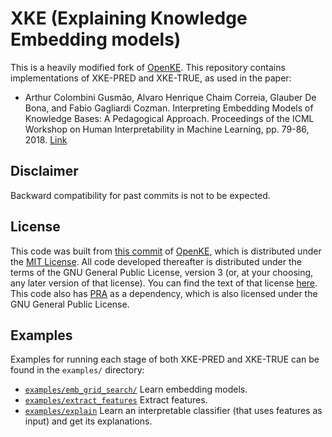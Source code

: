 # XKE (Explaining Knowledge Embedding models)

This is a heavily modified fork of [OpenKE](https://github.com/thunlp/OpenKE). This repository contains implementations of XKE-PRED and XKE-TRUE, as used in the paper:

- Arthur Colombini Gusmão, Alvaro Henrique Chaim Correia, Glauber De Bona, and Fabio Gagliardi Cozman. Interpreting Embedding Models of Knowledge Bases: A Pedagogical Approach. Proceedings of the ICML Workshop on Human Interpretability in Machine Learning, pp. 79-86, 2018. [Link](https://arxiv.org/abs/1806.09504)

## Disclaimer

Backward compatibility for past commits is not to be expected.

## License

This code was built from [this commit](https://github.com/arthurcgusmao/XKE/commit/99032f5fffa1644cd73e51e99a7347160b83d028) of [OpenKE](https://github.com/thunlp/OpenKE), which is distributed under the [MIT License](https://github.com/thunlp/OpenKE/blob/master/LICENSE). All code developed thereafter is distributed under the terms of the GNU General Public License, version 3 (or, at your choosing, any later version of that license). You can find the text of that license [here](https://github.com/arthurcgusmao/XKE/blob/xke-master/LICENSE). This code also has [PRA](https://github.com/arthurcgusmao/pra/tree/extract_features) as a dependency, which is also licensed under the GNU General Public License.

## Examples

Examples for running each stage of both XKE-PRED and XKE-TRUE can be found in the `examples/` directory:

- [`examples/emb_grid_search/`](https://github.com/arthurcgusmao/XKE/tree/xke-master/examples/emb_grid_search) Learn embedding models.
- [`examples/extract_features`](https://github.com/arthurcgusmao/XKE/tree/xke-master/examples/extract_features) Extract features.
- [`examples/explain`](https://github.com/arthurcgusmao/XKE/tree/xke-master/examples/explain) Learn an interpretable classifier (that uses features as input) and get its explanations.

